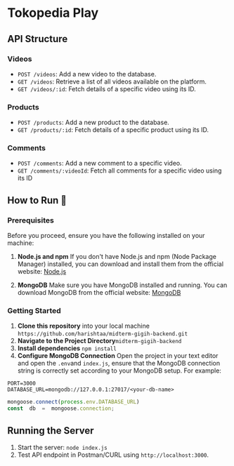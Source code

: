 # Tokopedia Play 
## API Structure

### Videos

- `POST /videos`: Add a new video to the database.
- `GET /videos`: Retrieve a list of all videos available on the platform.
- `GET /videos/:id`: Fetch details of a specific video using its ID.

### Products

- `POST /products`: Add a new product to the database.
- `GET /products/:id`: Fetch details of a specific product using its ID.
### Comments

- `POST /comments`: Add a new comment to a specific video.
- `GET /comments/:videoId`: Fetch all comments for a specific video using its ID


## How to Run :rocket:
### Prerequisites

Before you proceed, ensure you have the following installed on your machine:

1.  **Node.js and npm**
    If you don't have Node.js and npm (Node Package Manager) installed, you can download and install them from the official website: [Node.js](https://nodejs.org/)
    
2.  **MongoDB**
    Make sure you have MongoDB installed and running. You can download MongoDB from the official website: [MongoDB](https://www.mongodb.com/)
    
### Getting Started

1. **Clone this repository** into your local machine `https://github.com/harishtaa/midterm-gigih-backend.git`
2. **Navigate to the Project Directory**`midterm-gigih-backend` 
3. **Install dependencies** `npm install`
4. **Configure MongoDB Connection** 
Open the project in your text editor and open the `.env`and `index.js`, ensure that the MongoDB connection string is correctly set according to your MongoDB setup. For example:
```.env
PORT=3000
DATABASE_URL=mongodb://127.0.0.1:27017/<your-db-name>
``` 
```javascript I'm A tab 
mongoose.connect(process.env.DATABASE_URL)
const  db  =  mongoose.connection;
 ```

## Running the Server
1. Start the server: `node index.js`
2. Test API endpoint in Postman/CURL using `http://localhost:3000`.


